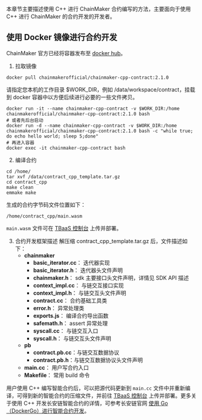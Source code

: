 
本章节主要描述使用 C++ 进行 ChainMaker 合约编写的方法，主要面向于使用 C++ 进行 ChainMaker 的合约开发的开发者。

## 使用 Docker 镜像进行合约开发

ChainMaker 官方已经将容器发布至 [docker hub](https://hub.docker.com/u/chainmakerofficial)。

1. 拉取镜像
```
docker pull chainmakerofficial/chainmaker-cpp-contract:2.1.0
```
请指定您本机的工作目录 $WORK_DIR，例如 /data/workspace/contract，挂载到 docker 容器中以方便后续进行必要的一些文件拷贝。
```
docker run -it --name chainmaker-cpp-contract -v $WORK_DIR:/home chainmakerofficial/chainmaker-cpp-contract:2.1.0 bash
# 或者先后台启动
docker run -d --name chainmaker-cpp-contract -v $WORK_DIR:/home chainmakerofficial/chainmaker-cpp-contract:2.1.0 bash -c "while true; do echo hello world; sleep 5;done"
# 再进入容器
docker exec -it chainmaker-cpp-contract bash
```

2. 编译合约
```
cd /home/
tar xvf /data/contract_cpp_template.tar.gz
cd contract_cpp
make clean
emmake make
```
生成的合约字节码文件位置如下：
```
/home/contract_cpp/main.wasm
```
`main.wasm` 文件可在 [TBaaS 控制台](https://console.cloud.tencent.com/tbaas/overview) 上传并部署。

3. 合约开发框架描述
   解压缩 contract_cpp_template.tar.gz 后，文件描述如下：
   - **chainmaker**
     - **basic_iterator.cc**： 迭代器实现
     - **basic_iterator.h**： 迭代器头文件声明
     - **chainmaker.h**： sdk 主要接口头文件声明，详情见 SDK API 描述
     - **context_impl.cc**： 与链交互接口实现
     - **context_impl.h**： 与链交互头文件声明
     - **contract.cc**： 合约基础工具类
     - **error.h**： 异常处理类
     - **exports.js**： 编译合约导出函数
     - **safemath.h**： assert 异常处理
     - **syscall.cc**： 与链交互入口
     - **syscall.h**： 与链交互头文件声明
   - **pb**
     - **contract.pb.cc**：与链交互数据协议
     - **contract.pb.h**：与链交互数据协议头文件声明
   - **main.cc**： 用户写合约入口
   - **Makefile**： 常用 build 命令

用户使用 C++ 编写智能合约后，可以把源代码更新到 `main.cc` 文件中并重新编译，可得到新的智能合约的压缩文件，并前往 [TBaaS 控制台](https://console.cloud.tencent.com/tbaas/overview) 上传并部署。更多关于使用 C++ 开发长安链智能合约的详情，可参考长安链官网 [使用 Go（DockerGo）进行智能合约开发](https://docs.chainmaker.org.cn/v2.2.1/html/operation/%E6%99%BA%E8%83%BD%E5%90%88%E7%BA%A6.html#c)。
